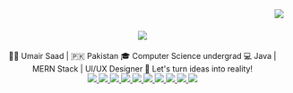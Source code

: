 <img align="right" src="https://visitor-badge.laobi.icu/badge?page_id=httpsumairsaad1.httpsumairsaad1"/>

<h1 align="center">
    <img src="https://readme-typing-svg.demolab.com?font=Libre+Barcode+128+Text&size=50&duration=2499&pause=800&color=F7A400&background=FF860F00&center=true&random=false&width=435&lines=Hello%2C+I'm+UMAIR+SAAD;I'm+MERN+Stack+Developer;%26+UI%2FUX+Designer;" />
</h1>

<div align="center">
    👨‍💻 Umair Saad | 🇵🇰 Pakistan
🎓 Computer Science undergrad
💻 Java | MERN Stack | UI/UX Designer
🚀 Let's turn ideas into reality!
</div>

<div align="center">
    <a href="https://umairsaad-portfolio.netlify.app/">
        <img src="https://img.shields.io/badge/Portfolio-255E63?style=for-the-badge&logo=About.me&logoColor=white"/>
   </a>
    <a href="mailto:umairsaad52@gmail.com">
        <img src="https://img.shields.io/badge/Gmail-333333?style=for-the-badge&logo=gmail&logoColor=red target="_blank"/>
   </a>
   <a href="https://www.linkedin.com/in/umair-saad-79393a235/">
        <img src="https://img.shields.io/badge/LinkedIn-0077B5?style=for-the-badge&logo=linkedin&logoColor=white"/>
   </a>
    <a href="https://www.hackerrank.com/profile/umairsaad52">
        <img src="https://img.shields.io/badge/-Hackerrank-2EC866?style=for-the-badge&logo=HackerRank&logoColor=white"/>
    </a>
   <a href="https://leetcode.com/u/Umair__Saad/">
        <img src="https://img.shields.io/badge/-LeetCode-FFA116?style=for-the-badge&logo=LeetCode&logoColor=black"/>
   </a>
    <a href="">
        <img src="https://img.shields.io/badge/Figma-F24E1E?style=for-the-badge&logo=figma&logoColor=white"/>
   </a>
    <a href="">
        <img src="https://img.shields.io/badge/Adobe%20XD-470137?style=for-the-badge&logo=Adobe%20XD&logoColor=#FF61F6e"/>
    </a>
    <a href="https://www.behance.net/umairsaad2">
        <img src="https://img.shields.io/badge/-Behance-blue?style=for-the-badge&logo=behance&logoColor=white"/>
   </a>
    <a href="https://dribbble.com/umairsaad">
        <img src="https://img.shields.io/badge/Dribbble-EA4C89?style=for-the-badge&logo=dribbble&logoColor=white"/>
   </a>
        <a href="https://x.com/UmairSaad8?t=jie8olmAdqRECq9ZLUspVw&s=09">
        <img src="https://img.shields.io/badge/X-000000?style=for-the-badge&logo=x&logoColor=white"/>
   </a>
</div>

<!--
**httpsumairsaad1/httpsumairsaad1** is a ✨ _special_ ✨ repository because its `README.md` (this file) appears on your GitHub profile.

Here are some ideas to get you started:

- 🔭 I’m currently working on ...
- 🌱 I’m currently learning ...
- 👯 I’m looking to collaborate on ...
- 🤔 I’m looking for help with ...
- 💬 Ask me about ...
- 📫 How to reach me: ...
- 😄 Pronouns: ...
- ⚡ Fun fact: ...
-->

